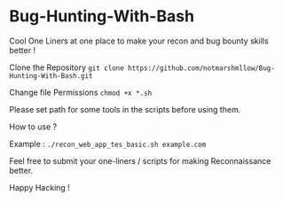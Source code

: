 # Bug-Hunting-With-Bash
Cool One Liners at one place to make your recon and bug bounty skills better !

Clone the Repository 
`git clone https://github.com/notmarshmllow/Bug-Hunting-With-Bash.git`

Change file Permissions
`chmod +x *.sh`

Please set path for some tools in the scripts before using them.

How to use ?

Example :
````./recon_web_app_tes_basic.sh example.com````


Feel free to submit your one-liners / scripts for making Reconnaissance better.


Happy Hacking !


